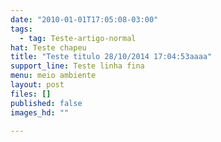 ```yaml
---
date: "2010-01-01T17:05:08-03:00"
tags:
  - tag: Teste-artigo-normal
hat: Teste chapeu
title: "Teste titulo 28/10/2014 17:04:53aaaa"
support_line: Teste linha fina
menu: meio ambiente
layout: post
files: []
published: false
images_hd: ""

---
```

